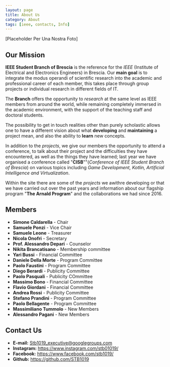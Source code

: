```yaml
---
layout: page
title: About Us
category: About
tags: [ieee, contacts, Info]
---
```


[Placeholder Per Una Nostra Foto]

## Our Mission

**IEEE Student Branch of Brescia** is the reference for the *IEEE* (Institute of Electrical and Electronics Engineers) in Brescia.
Our **main goal** is to integrate the modus operandi of scientific research into the academic and professional career of each member, this takes place through group projects or individual research in different fields of IT.

The **Branch** offers the opportunity to *research* at the same level as IEEE members from around the world, while remaining completely immersed in the academic environment, with the support of the teaching staff and doctoral students.

The possibility to get in touch  realities other than purely scholastic allows one to have a different vision about what **developing** and **maintaining** a project mean, and also the ability to **learn** new concepts.

In addition to the *projects*, we give our members the opportunity to attend a conference, to talk about their project and the difficulties they have encountered, as well as the things they have learned; last year we have organised a conference called "**CISB**""(*Conference of IEEE Student Branch of Brescia*) on various topics including *Game Development, Kotlin, Artificial Intelligence and Virtualization*.

Within the site there are some of the *projects* we awithre developing or that we have carried out over the past years and information about our flagship program "**The Arnald Program**" and the collaborations we had since 2016.



## Members

* **Simone Caldarella** - Chair
* **Samuele Ponzi** - Vice Chair
* **Samuele Leone** - Treasurer
* **Nicola Onofri** - Secretary
* **Prof. Alessandro Depari** - Counselor
* **Nikita Brancatisano** - Membership committee
* **Yari Bussi** - Financial Committee
* **Daniele Della Morte** - Program Committee
* **Paolo Faustini** - Program Committee
* **Diego Berardi** - Publicity Committee
* **Paolo Pasquali** - Publicity COmmittee
* **Massimo Bono** - Financial Committee
* **Flavio Giordani** - Financial Committee
* **Andrea Rossi** - Publicity Committee
* **Stefano Prandini** - Program Committee
* **Paolo Bellagente** - Program Committee
* **Massimiliano Tummolo** - New Members
* **Alessandro Pagani** - New Members



## Contact Us

* **E-mail:** <Stb1019_executive@googlegroups.com>
* **Instagram:** <https://www.instagram.com/stb01019/>
* **Facebook:** <https://www.facebook.com/stb1019/>
* **Github:** <https://github.com/STB1019>
